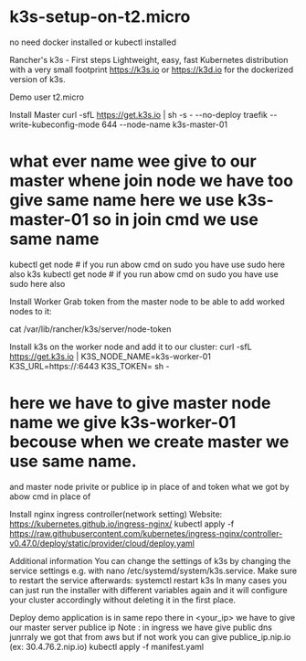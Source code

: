 # k3s-setup-on-t2.micro

no need docker installed or kubectl installed 

Rancher's k3s - First steps
Lightweight, easy, fast Kubernetes distribution with a very small footprint
https://k3s.io or https://k3d.io for the dockerized version of k3s.

Demo
user t2.micro 

Install Master
curl -sfL https://get.k3s.io | sh -s - --no-deploy traefik --write-kubeconfig-mode 644 --node-name k3s-master-01

# what ever name wee give to our master whene join node we have too give same name here we use k3s-master-01 so in join cmd we use same name 

kubectl get  node      # if you run abow cmd on sudo you have use sudo here also 
k3s kubectl get node   # if you run abow cmd on sudo you have use sudo here also

Install Worker
Grab token from the master node to be able to add worked nodes to it:

cat /var/lib/rancher/k3s/server/node-token

Install k3s on the worker node and add it to our cluster:
curl -sfL https://get.k3s.io | K3S_NODE_NAME=k3s-worker-01 K3S_URL=https://<IP>:6443 K3S_TOKEN=<TOKEN> sh - 
# here we have to give master node name we give k3s-worker-01 becouse when we create master we use same name.
  and master node privite or publice ip in place of <ip> and token what we got by abow cmd in place of <TOKEN> 

Install nginx ingress controller(network setting)
Website: https://kubernetes.github.io/ingress-nginx/
kubectl apply -f https://raw.githubusercontent.com/kubernetes/ingress-nginx/controller-v0.47.0/deploy/static/provider/cloud/deploy.yaml

Additional information
You can change the settings of k3s by changing the service settings e.g. with nano /etc/systemd/system/k3s.service.
Make sure to restart the service afterwards: systemctl restart k3s
In many cases you can just run the installer with different variables again and it will configure your cluster accordingly without deleting it in the first place.

Deploy demo application is in same repo there in <your_ip> we have to give our master server publice ip 
 Note : in ingress we have give public dns junrraly we got that from aws but if not work you can give publice_ip.nip.io (ex: 30.4.76.2.nip.io)
kubectl apply -f manifest.yaml  
